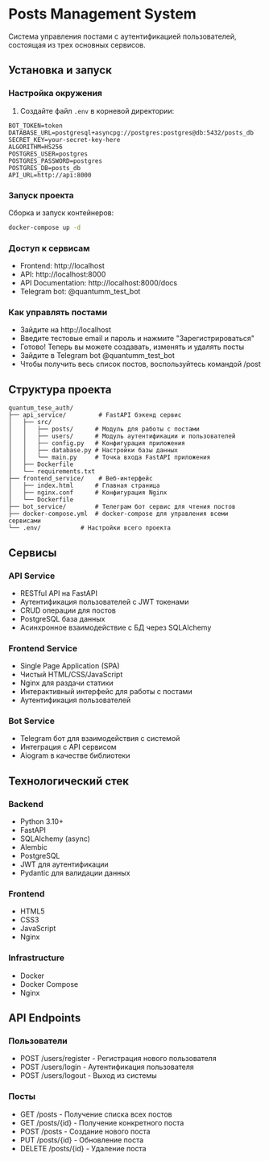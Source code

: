 # Posts Management System

Система управления постами с аутентификацией пользователей, состоящая из трех основных сервисов.

## Установка и запуск


### Настройка окружения

1. Создайте файл `.env` в корневой директории:
```env
BOT_TOKEN=token
DATABASE_URL=postgresql+asyncpg://postgres:postgres@db:5432/posts_db
SECRET_KEY=your-secret-key-here
ALGORITHM=HS256
POSTGRES_USER=postgres
POSTGRES_PASSWORD=postgres
POSTGRES_DB=posts_db
API_URL=http://api:8000
```

### Запуск проекта

Сборка и запуск контейнеров:
```bash
docker-compose up -d
```

### Доступ к сервисам

- Frontend: http://localhost
- API: http://localhost:8000
- API Documentation: http://localhost:8000/docs
- Telegram bot: @quantumm_test_bot

### Как управлять постами

- Зайдите на http://localhost
- Введите тестовые email и пароль и нажмите "Зарегистрироваться"
- Готово! Теперь вы можете создавать, изменять и удалять посты
- Зайдите в Telegram bot @quantumm_test_bot
- Чтобы получить весь список постов, воспользуйтесь командой /post

## Структура проекта

```
quantum_tesе_auth/
├── api_service/         # FastAPI бэкенд сервис
│   ├── src/
│   │   ├── posts/      # Модуль для работы с постами
│   │   ├── users/      # Модуль аутентификации и пользователей
│   │   ├── config.py   # Конфигурация приложения
│   │   ├── database.py # Настройки базы данных
│   │   └── main.py     # Точка входа FastAPI приложения
│   ├── Dockerfile
│   └── requirements.txt
├── frontend_service/    # Веб-интерфейс
│   ├── index.html      # Главная страница
│   ├── nginx.conf      # Конфигурация Nginx
│   └── Dockerfile
├── bot_service/        # Телеграм бот сервис для чтения постов
├── docker-compose.yml  # docker-compose для управления всеми сервисами
└── .env/           # Настройки всего проекта
```

## Сервисы

### API Service
- RESTful API на FastAPI
- Аутентификация пользователей с JWT токенами
- CRUD операции для постов
- PostgreSQL база данных
- Асинхронное взаимодействие с БД через SQLAlchemy

### Frontend Service
- Single Page Application (SPA)
- Чистый HTML/CSS/JavaScript
- Nginx для раздачи статики
- Интерактивный интерфейс для работы с постами
- Аутентификация пользователей

### Bot Service
- Telegram бот для взаимодействия с системой
- Интеграция с API сервисом
- Aiogram в качестве библиотеки

## Технологический стек

### Backend
- Python 3.10+
- FastAPI
- SQLAlchemy (async)
- Alembic
- PostgreSQL
- JWT для аутентификации
- Pydantic для валидации данных

### Frontend
- HTML5
- CSS3
- JavaScript
- Nginx

### Infrastructure
- Docker
- Docker Compose
- Nginx


## API Endpoints

### Пользователи
- POST /users/register - Регистрация нового пользователя
- POST /users/login - Аутентификация пользователя
- POST /users/logout - Выход из системы

### Посты
- GET /posts - Получение списка всех постов
- GET /posts/{id} - Получение конкретного поста
- POST /posts - Создание нового поста
- PUT /posts/{id} - Обновление поста
- DELETE /posts/{id} - Удаление поста
